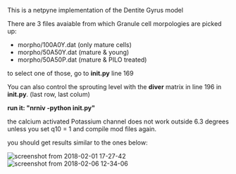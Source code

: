 This is a netpyne implementation of the Dentite Gyrus model

There are 3 files avaiable from which Granule cell morpologies are picked up:

- morpho/100A0Y.dat (only mature cells)
- morpho/50A50Y.dat (mature & young)
- morpho/50A50P.dat (mature & PILO treated)

to select one of those, go to **init.py** line 169

You can also control the sprouting level with the **diver** matrix in line 196 in **init.py**.  (last row, last colum)

**run it: "nrniv -python init.py"**

the calcium activated Potassium channel does not work outside 6.3 degrees unless you set q10 = 1 and compile mod files again.

you should get results similar to the ones below:

![screenshot from 2018-02-01 17-27-42](https://user-images.githubusercontent.com/32278395/35865801-a2c28f5c-0b3c-11e8-8611-b45ffb391bc4.png)
![screenshot from 2018-02-06 12-34-06](https://user-images.githubusercontent.com/32278395/35865802-a30f434c-0b3c-11e8-8980-7b5d8760cb7a.png)
